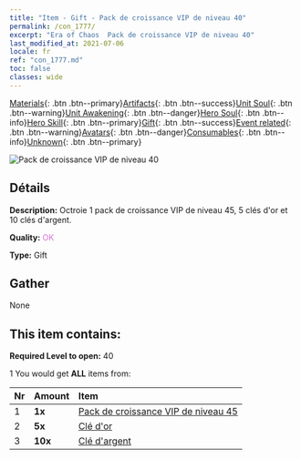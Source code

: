 ```yaml
---
title: "Item - Gift - Pack de croissance VIP de niveau 40"
permalink: /con_1777/
excerpt: "Era of Chaos  Pack de croissance VIP de niveau 40"
last_modified_at: 2021-07-06
locale: fr
ref: "con_1777.md"
toc: false
classes: wide
---
```

 [Materials](/ItemsFR/){: .btn .btn--primary}[Artifacts](/ItemsFR/Artifacts/){: .btn .btn--success}[Unit Soul](/ItemsFR/UnitSoul/){: .btn .btn--warning}[Unit Awakening](/ItemsFR/UnitAwakening/){: .btn .btn--danger}[Hero Soul](/ItemsFR/HeroSoul/){: .btn .btn--info}[Hero Skill](/ItemsFR/HeroSkill/){: .btn .btn--primary}[Gift](/ItemsFR/Gift/){: .btn .btn--success}[Event related](/ItemsFR/Events/){: .btn .btn--warning}[Avatars](/ItemsFR/Avatars/){: .btn .btn--danger}[Consumables](/ItemsFR/Consumables/){: .btn .btn--info}[Unknown](/ItemsFR/Unknown/){: .btn .btn--primary}

 ![Pack de croissance VIP de niveau 40](/images/t/i_907220.png)

## Détails
 **Description:** Octroie 1 pack de croissance VIP de niveau 45, 5 clés d'or et 10 clés d'argent.

 **Quality:** <span style="color: #DA70D6">OK</span>

 **Type:** Gift

## Gather

  None

## This item contains:

 **Required Level to open:** 40

 1 You would get **ALL** items  from:

  | Nr | Amount |     Item    |
  |:---|:-------|:------------|
  | 1 |  **1x** | [Pack de croissance VIP de niveau 45](/ItemsFR/con_1778/) |  | 
  | 2 |  **5x** | [Clé d'or](/ItemsFR/con_783/) |  | 
  | 3 |  **10x** | [Clé d'argent](/ItemsFR/con_693/) |  | 
